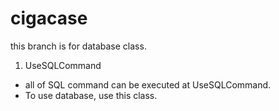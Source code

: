 # cigacase

this branch is for database class.

1. UseSQLCommand

- all of SQL command can be executed at UseSQLCommand.
- To use database, use this class.
